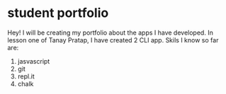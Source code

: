 # student portfolio

Hey! I will be creating my portfolio about the apps I have developed. In lesson one of Tanay Pratap, I have created 2 CLI app.
Skils I know so far are:
1. jasvascript
2. git
3. repl.it
4. chalk
